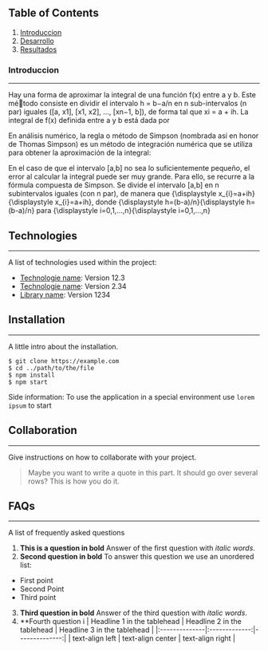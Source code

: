 ## Table of Contents
1. [Introduccion](#general-info)
2. [Desarrollo](#technologies)
3. [Resultados](#installation)

### Introduccion
***
Hay una forma de aproximar la integral de una función f(x) entre a y b. Este método consiste en dividir el intervalo h =
b−a/n en n sub-intervalos (n par) iguales ([a, x1], [x1, x2], ..., [xn−1, b]), de forma tal que xi = a + ih. La integral de f(x) definida entre a y b está dada por

En análisis numérico, la regla o método de Simpson (nombrada así en honor de Thomas Simpson) es un método de integración numérica que se utiliza para obtener la aproximación de la integral:

En el caso de que el intervalo [a,b] no sea lo suficientemente pequeño, el error al calcular la integral puede ser muy grande. Para ello, se recurre a la fórmula compuesta de Simpson. Se divide el intervalo [a,b] en n subintervalos iguales (con n par), de manera que {\displaystyle x_{i}=a+ih}{\displaystyle x_{i}=a+ih}, donde {\displaystyle h=(b-a)/n}{\displaystyle h=(b-a)/n} para {\displaystyle i=0,1,...,n}{\displaystyle i=0,1,...,n}
## Technologies
***
A list of technologies used within the project:
* [Technologie name](https://example.com): Version 12.3 
* [Technologie name](https://example.com): Version 2.34
* [Library name](https://example.com): Version 1234
## Installation
***
A little intro about the installation. 
```
$ git clone https://example.com
$ cd ../path/to/the/file
$ npm install
$ npm start
```
Side information: To use the application in a special environment use ```lorem ipsum``` to start
## Collaboration
***
Give instructions on how to collaborate with your project.
> Maybe you want to write a quote in this part. 
> It should go over several rows?
> This is how you do it.
## FAQs
***
A list of frequently asked questions
1. **This is a question in bold**
Answer of the first question with _italic words_. 
2. __Second question in bold__ 
To answer this question we use an unordered list:
* First point
* Second Point
* Third point
3. **Third question in bold**
Answer of the third question with *italic words*.
4. **Fourth question i
| Headline 1 in the tablehead | Headline 2 in the tablehead | Headline 3 in the tablehead |
|:--------------|:-------------:|--------------:|
| text-align left | text-align center | text-align right |

